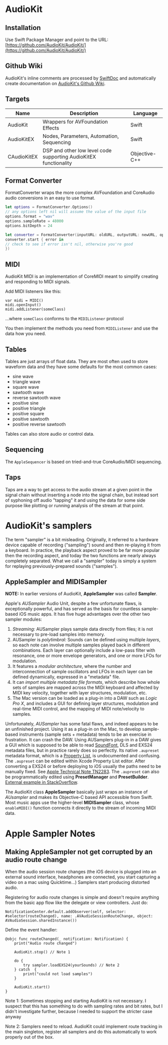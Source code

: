 # AudioKit

## Installation

Use Swift Package Manager and point to the URL:  [https://github.com/AudioKit/AudioKit/](https://github.com/AudioKit/AudioKit/)

## Github Wiki 

AudioKit's inline comments are processed by [SwiftDoc](https://github.com/SwiftDocOrg/swift-doc) and automatically create documentation on [AudioKit's Github Wiki](https://github.com/AudioKit/AudioKit/wiki).

## Targets

| Name        | Description                                                      | Language      |
|-------------|------------------------------------------------------------------|---------------|
| AudioKit    | Wrappers for AVFoundation Effects                                | Swift         |
| AudioKitEX  | Nodes, Parameters, Automation, Sequencing                        | Swift         |
| CAudioKitEX | DSP and other low level code supporting AudioKitEX functionality | Objective-C++ |


## Format Converter

FormatConverter wraps the more complex AVFoundation and CoreAudio audio conversions in an easy to use format.
```swift
let options = FormatConverter.Options()
// any options left nil will assume the value of the input file
options.format = "wav"
options.sampleRate = 48000
options.bitDepth = 24

let converter = FormatConverter(inputURL: oldURL, outputURL: newURL, options: options)
converter.start { error in
// check to see if error isn't nil, otherwise you're good
})
```

## MIDI

AudioKit MIDI is an implementation of CoreMIDI meant to simplify creating and responding to MIDI signals. 

Add MIDI listeners like this:
 ```
var midi = MIDI()
midi.openInput()
midi.addListener(someClass)
 ```
 ...where `someClass` conforms to the `MIDIListener` protocol

You then implement the methods you need from `MIDIListener` and use the data how you need.


## Tables

Tables are just arrays of float data. They are most often used to store waveform data and they have some defaults for the most common cases:

* sine wave
* triangle wave
* square wave
* sawtooth wave
* reverse sawtooth wave
* positive sine
* positive triangle
* positive square
* positive sawtooth
* positive reverse sawtooth

Tables can also store audio or control data.

## Sequencing

The `AppleSequencer` is based on tried-and-true CoreAudio/MIDI sequencing.

## Taps

Taps are a way to get access to the audio stream at a given point in the signal chain without 
inserting a node into the signal chain, but instead sort of syphoning off audio "tapping" it and using
the data for some side purpose like plotting or running analysis of the stream at that point.

# AudioKit's samplers

The term "sampler" is a bit misleading. Originally, it referred to a hardware device capable of recording ("sampling") sound and then re-playing it from a keyboard. In practice, the playback aspect proved to be far more popular then the recording aspect, and today the two functions are nearly always completely separated. What we call a "sampler" today is simply a system for replaying previously-prepared sounds ("samples").

## AppleSampler and MIDISampler

**NOTE:** In earlier versions of AudioKit, **AppleSampler** was called **Sampler**.

Apple's *AUSampler* Audio Unit, despite a few unfortunate flaws, is exceptionally powerful, and has served as the basis for countless sample-based iOS music apps. It has five huge advantages over the other two sampler modules:

1. *Streaming:* AUSampler plays sample data directly from files; it is not necessary to pre-load samples into memory.
2. AUSampler is *polytimbral:* Sounds can be defined using multiple *layers*, so each note can involve multiple samples played back in different combinations. Each layer can optionally include a low-pass filter with resonance, one or more envelope generators, and one or more LFOs for modulation.
3. It features a *modular architecture*, where the number and interconnection of sample oscillators and LFOs in each layer can be defined dynamically, expressed in a "metadata" file.
4. It can *import multiple metadata file formats*, which describe how whole sets of samples are mapped across the MIDI keyboard and affected by MIDI key velocity, together with layer structures, modulation, etc.
5. The Mac version can be loaded as a plug-in into a DAW such as *Logic Pro X*, and includes a GUI for defining layer structures, modulation and real-time MIDI control, and the mapping of MIDI note/velocity to samples.

Unfortunately, *AUSampler* has some fatal flaws, and indeed appears to be an unfinished project. Using it as a plug-in on the Mac, to develop sample-based instruments (sample sets + metadata) tends to be an exercise in frustration. It can crash the DAW. Using AUSamplers plug-in in a DAW gives a GUI which is supposed to be able to read [SoundFont](https://www.lifewire.com/sfz-file-2622282), DLS and EXS24 metadata files, but in practice rarely does so perfectly. Its native `.aupreset` metadata format, which is a [Property List](https://developer.apple.com/library/content/documentation/Cocoa/Conceptual/PropertyLists/Introduction/Introduction.html), is undocumented and confusing. The  `.aupreset` can be edited within Xcode Property List editor. After converting a EXS24 or before deploying to iOS usually the paths need to be manually fixed. See [Apple Technical Note TN2283](https://developer.apple.com/library/content/technotes/tn2283/_index.html). The  `.aupreset` can also be programmatically edited using **PresetManager** and **PresetBuilder**. [External example in StackOverflow](https://stackoverflow.com/questions/47359088/playing-multi-sampled-instruments-using-audiokit-controlling-adsr-envelope/47370008#47370008).

The AudioKit class **AppleSampler** basically just wraps an instance of *AUsampler* and makes its Objective-C based API accessible from Swift. Most music apps use the higher-level **MIDISampler** class, whose `enableMIDI()` function connects it directly to the stream of incoming MIDI data.

# Apple Sampler Notes

## Making AppleSampler not get corrupted by an audio route change 

When the audio session route changes (the iOS device is plugged into an external sound interface, headphones are connected, you start capturing a video on a mac using Quicktime...) Samplers start producing distorted audio.

Registering for audio route changes is simple and doesn't require anything from the basic app flow like the delegate or view controllers. Just do:

```
NotificationCenter.default.addObserver(self, selector: #selector(routeChanged), name: .AVAudioSessionRouteChange, object: AVAudioSession.sharedInstance())
```

Define the event handler:

```
@objc func routeChanged(_ notification: Notification) {
    print("Audio route changed")
    
    AudioKit.stop() // Note 1

    do {
        try sampler.loadEXS24(yourSounds) // Note 2
    } catch  {
        print("could not load samples")
    }

    AudioKit.start()
}
```

Note 1: Sometimes stopping and starting AudioKit is not necessary. I suspect that this has something to do with sampling rates and bit rates, but I didn't investigate further, because I needed to support the stricter case anyway

Note 2: Samplers need to reload. AudioKit could implement route tracking in the main singleton, register all samplers and do this automatically to work properly out of the box.
